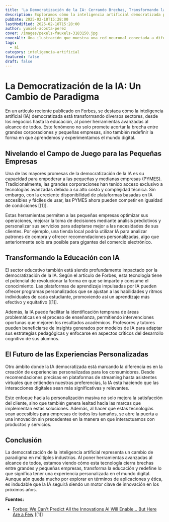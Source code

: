 ```yaml
---
title: 'La Democratización de la IA: Cerrando Brechas, Transformando la Educación y Personalizando Experiencias'
description: Exploramos cómo la inteligencia artificial democratizada puede nivelar el campo de juego entre grandes y pequeñas empresas, revolucionar la educación y ofrecer experiencias personalizadas nunca antes vistas.
pubDate: 2025-02-18T15:28:00
lastModified: 2025-02-18T15:28:00
author: yuniel-acosta-perez
cover: /images/pexels-fauxels-3183150.jpg
coverAlt: Una ilustración que muestra una red neuronal conectada a diferentes sectores como negocios, educación y usuarios finales.
tags:
  - ai
category: inteligencia-artificial
featured: false
draft: false
---
```

# La Democratización de la IA: Un Cambio de Paradigma

En un artículo reciente publicado en [Forbes](https://www.forbes.com/sites/joemckendrick/2025/02/15/we-cant-predict-all-the-innovations-ai-will-enable---but-here-are-a-few/), se destaca cómo la inteligencia artificial (IA) democratizada está transformando diversos sectores, desde los negocios hasta la educación, al poner herramientas avanzadas al alcance de todos. Este fenómeno no solo promete acortar la brecha entre grandes corporaciones y pequeñas empresas, sino también redefinir la forma en que aprendemos y experimentamos el mundo digital.

## Nivelando el Campo de Juego para las Pequeñas Empresas

Una de las mayores promesas de la democratización de la IA es su capacidad para empoderar a las pequeñas y medianas empresas (PYMES). Tradicionalmente, las grandes corporaciones han tenido acceso exclusivo a tecnologías avanzadas debido a su alto costo y complejidad técnica. Sin embargo, con la creciente disponibilidad de plataformas basadas en IA accesibles y fáciles de usar, las PYMES ahora pueden competir en igualdad de condiciones [[1]].

Estas herramientas permiten a las pequeñas empresas optimizar sus operaciones, mejorar la toma de decisiones mediante análisis predictivos y personalizar sus servicios para adaptarse mejor a las necesidades de sus clientes. Por ejemplo, una tienda local podría utilizar IA para analizar patrones de compra y ofrecer recomendaciones personalizadas, algo que anteriormente solo era posible para gigantes del comercio electrónico.

## Transformando la Educación con IA

El sector educativo también está siendo profundamente impactado por la democratización de la IA. Según el artículo de Forbes, esta tecnología tiene el potencial de revolucionar la forma en que se imparte y consume el conocimiento. Las plataformas de aprendizaje impulsadas por IA pueden ofrecer programas personalizados que se ajustan a las habilidades y ritmos individuales de cada estudiante, promoviendo así un aprendizaje más efectivo y equitativo [[1]].

Además, la IA puede facilitar la identificación temprana de áreas problemáticas en el proceso de enseñanza, permitiendo intervenciones oportunas que mejoren los resultados académicos. Profesores y tutores pueden beneficiarse de insights generados por modelos de IA para adaptar sus estrategias pedagógicas y enfocarse en aspectos críticos del desarrollo cognitivo de sus alumnos.

## El Futuro de las Experiencias Personalizadas

Otro ámbito donde la IA democratizada está marcando la diferencia es en la creación de experiencias personalizadas para los consumidores. Desde recomendaciones precisas en plataformas de streaming hasta asistentes virtuales que entienden nuestras preferencias, la IA está haciendo que las interacciones digitales sean más significativas y relevantes.

Este enfoque hacia la personalización masiva no solo mejora la satisfacción del cliente, sino que también genera lealtad hacia las marcas que implementan estas soluciones. Además, al hacer que estas tecnologías sean accesibles para empresas de todos los tamaños, se abre la puerta a una innovación sin precedentes en la manera en que interactuamos con productos y servicios.

## Conclusión

La democratización de la inteligencia artificial representa un cambio de paradigma en múltiples industrias. Al poner herramientas avanzadas al alcance de todos, estamos viendo cómo esta tecnología cierra brechas entre grandes y pequeñas empresas, transforma la educación y redefine lo que significa tener una experiencia personalizada en el mundo digital. Aunque aún queda mucho por explorar en términos de aplicaciones y ética, es indudable que la IA seguirá siendo un motor clave de innovación en los próximos años.

**Fuentes:**

- [Forbes: We Can't Predict All the Innovations AI Will Enable... But Here Are a Few](https://www.forbes.com/sites/joemckendrick/2025/02/15/we-cant-predict-all-the-innovations-ai-will-enable---but-here-are-a-few/) [[1]]
